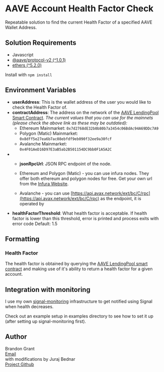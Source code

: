 # AAVE Account Health Factor Check

Repeatable solution to find the current Health Factor of a specified AAVE Wallet Address. 

## Solution Requirements

- Javascript
- [@aave/protocol-v2 (^1.0.1)](https://www.npmjs.com/package/@aave/protocol-v2)
- [ethers (^5.2.0)](https://www.npmjs.com/package/ethers)

Install with ``npm install``

## Environment Variables

- **userAddress**: This is the wallet address of the user you would like to check the Health Factor of.
- **contractAddress**: The address on the network of the [AAVE LendingPool Smart Contract](https://docs.aave.com/developers/v/2.0/deployed-contracts/deployed-contracts).
    *The current values that you can use for the mainnets (please check the above link as these may be outdated):*
  - Ethereum Mainmarket: `0x7d2768dE32b0b80b7a3454c06BdAc94A69DDc7A9`
  - Polygon (Matic) Mainmarket: `0x8dff5e27ea6b7ac08ebfdf9eb090f32ee9a30fcf`
  - Avalanche Mainmarket: `0x4F01AeD16D97E3aB5ab2B501154DC9bb0F1A5A2C`
- 
  - **jsonRpcUrl**: JSON RPC endpoint of the node. 
  
  - Ethereum and Polygon (Matic) - you can use infura nodes. They offer both ethereum and polygon nodes for free. Get your own url from the [Infura Website](https://infura.io/dashboard).
  
  - Avalanche - you can use [https://api.avax.network/ext/bc/C/rpc](https://api.avax.network/ext/bc/C/rpc) as the endpoint, it is operated by
- **healthFactorThreshold**: What health factor is acceptable. If health factor is lower than this threshold, error is printed and process exits with error code Default: 1.5

## Formatting

### Health Factor

The health factor is obtained by querying the [AAVE LendingPool smart contract](https://github.com/aave/aave-protocol/blob/master/contracts/lendingpool/LendingPoolDataProvider.sol#L322) and making use of it's ability to return a health factor for a given account.

## Integration with monitoring

I use my own [signal-monitoring](https://github.com/jooray/signal-monitoring) infrastructure to get notified using Signal when health decreases.

Check out an example setup in examples directory to see how to set it up (after setting up signal-monitoring first).

## Author

Brandon Grant\
[Email](mailto:brandon.kevin.grant@gmail.com)\
with modifications by Juraj Bednar\
[Project Github](https://github.com/jooray/AAVE_Account_Health_Factor)